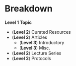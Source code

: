 # Breakdown

**Level 1 Topic**
- (**Level 2**) Curated Resources 
- (**Level 2**) Articles
  - (**Level 3**) Introductory
  - (**Level 3**) Misc.
- (**Level 2**) Lecture Series
- (**Level 2**) Protocols

